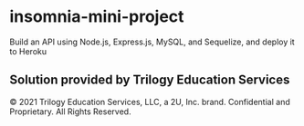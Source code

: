 # insomnia-mini-project
Build an API using Node.js, Express.js, MySQL, and Sequelize, and deploy it to Heroku

Solution provided by Trilogy Education Services
---
© 2021 Trilogy Education Services, LLC, a 2U, Inc. brand. Confidential and Proprietary. All Rights Reserved.